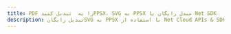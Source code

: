 ---title: PDF را به  تبدیل کنیدPPSX، SVG به PPSX مبدل رایگان یا Net SDKdescription: تبدیل رایگانSVG به PPSX با استفاده از Net Cloud APIs & SDK همچنین اسناد PDF را در Cloud ایجاد، ویرایش و رندر کنید.---